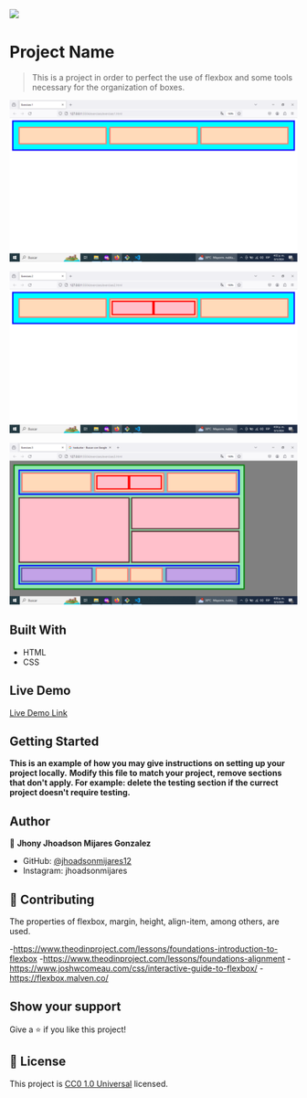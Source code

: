 ![](https://img.shields.io/badge/Uneweb-blue)

# Project Name

> This is a project in order to perfect the use of flexbox and some tools necessary for the organization of boxes.

![Primer Ejercicio](image-1.png)

![Segundo ejercicio](image-2.png)

![Tercer ejercicio](image-3.png)


## Built With

- HTML
- CSS

## Live Demo

[Live Demo Link](https://jhoadsonmijares12.github.io/introductiontoflexbox/)


## Getting Started

**This is an example of how you may give instructions on setting up your project locally.**
**Modify this file to match your project, remove sections that don't apply. For example: delete the testing section if the currect project doesn't require testing.**


## Author

👤 **Jhony Jhoadson Mijares Gonzalez**

- GitHub: [@jhoadsonmijares12](https://github.com/jhoadsonmijares12)
- Instagram: jhoadsonmijares

## 🤝 Contributing

The properties of flexbox, margin, height, align-item, among others, are used.

-https://www.theodinproject.com/lessons/foundations-introduction-to-flexbox
-https://www.theodinproject.com/lessons/foundations-alignment
-https://www.joshwcomeau.com/css/interactive-guide-to-flexbox/
-https://flexbox.malven.co/

## Show your support

Give a ⭐️ if you like this project!

## 📝 License

This project is [CC0 1.0 Universal](LICENSE) licensed.